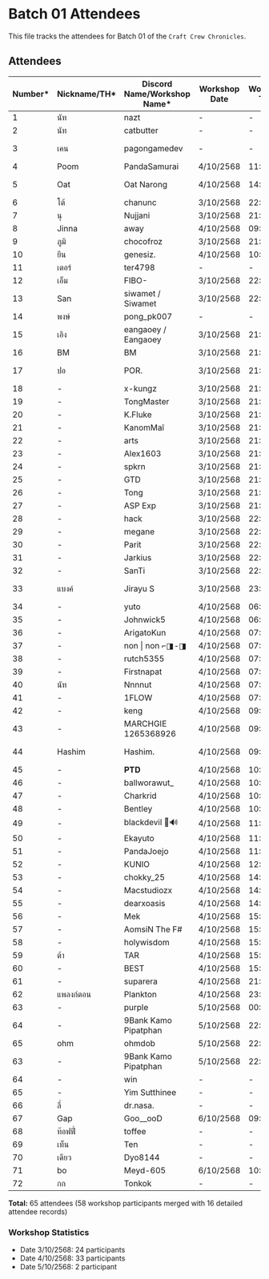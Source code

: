 # Batch 01 Attendees

This file tracks the attendees for Batch 01 of the `Craft Crew Chronicles`.

## Attendees

| Number* | Nickname/TH* | Discord Name/Workshop Name* | Workshop Date | Workshop Time | Extra Field (FB) (optional) | GitHub Account |
|---------|--------------|----------------------------|---------------|---------------|---------|----------------|
| 1       | นัท          | nazt          | -    | -    | Nat Weerawan    |   nazt             |
| 2       | นัท          | catbutter          | -    | -    | -    |   nazt             |
| 3       | เคน         | pagongamedev  | -    | -    | Pagon Suriyatheewasathitgoon     | pagongamedev               |
| 4       | Poom         | PandaSamurai  | 4/10/2568    | 11:14    | -    | SupavitW       |
| 5       | Oat         | Oat Narong  | 4/10/2568    | 14:53    | Oad N. Kanthanu    | Narong-Kanthanu      |
| 6       | โต้           | chanunc       | 3/10/2568    | 22:55    | Chanun Chirattikanon | chanunc |
| 7      |  นุ           | Nujjani       | 3/10/2568    | 21:20    | Nu Panuwat |  nginnu |
| 8      |  Jinna           | away       | 4/10/2568    | 09:50    | - |  jinna-thong |
| 9      |  ภูมิ           | chocofroz       | 3/10/2568    | 21:13    | Eyes LoveYou |  frozeny |
| 10      |  ยีน           | genesiz.       | 4/10/2568    | 10:00    | Wayu Bangkamed |  gene20898 |
| 11      |  เตอร์           | ter4798       | -    | -    | Tutor Chutinathorakul  |  Ter4798 |
| 12      |  เอ็ม           | FIBO-       | 3/10/2568    | 22:57    | Suttipong Samaksaman |  mangsriso |
| 13      |  San          | siwamet / Siwamet    | 3/10/2568    | 22:01    | San Siwamet |  traderza |
| 14      |  พงษ์          | pong_pk007    | -    | -    | Pongsathon Somjai |  pong-pk007 |
| 15      |  เอิง        | eangaoey / Eangaoey   | 3/10/2568    | 21:16    | Pusacha Thitivorn |  eangaoey |
| 16      |  BM          | BM    | 3/10/2568    | 21:25    | Yutakit Bm |  Yutthakit |
| 17      |  ปอ          | POR.    | 3/10/2568    | 21:09    | Yuttasak Chatpatchanon    | ROYALCLUB-CM     |
| 18      |  -          | x-kungz    | 3/10/2568    | 21:14    | -    |  -     |
| 19      |  -          | TongMaster    | 3/10/2568    | 21:15    | -    |  -     |
| 20      |  -          | K.Fluke    | 3/10/2568    | 21:15    | -    |  -     |
| 21      |  -          | KanomMaî    | 3/10/2568    | 21:15    | -    |  -     |
| 22      |  -          | arts    | 3/10/2568    | 21:17    | -    |  -     |
| 23      |  -          | Alex1603    | 3/10/2568    | 21:19    | -    |  -     |
| 24      |  -          | spkrn    | 3/10/2568    | 21:19    | -    |  -     |
| 25      |  -          | GTD    | 3/10/2568    | 21:23    | -    |  -     |
| 26      |  -          | Tong    | 3/10/2568    | 21:28    | -    |  -     |
| 27      |  -          | ASP Exp    | 3/10/2568    | 21:59    | -    |  -     |
| 28      |  -          | hack    | 3/10/2568    | 22:07    | -    |  -     |
| 29      |  -          | megane    | 3/10/2568    | 22:12    | -    |  -     |
| 30      |  -          | Parit    | 3/10/2568    | 22:13    | -    |  -     |
| 31      |  -          | Jarkius    | 3/10/2568    | 22:16    | -    |  -     |
| 32      |  -          | SanTi    | 3/10/2568    | 22:48    | -    |  -     |
| 33      |  แบงค์          | Jirayu S    | 3/10/2568    | 23:22    | -    |  Jirayu Saengwannakool     |
| 34      |  -          | yuto    | 4/10/2568    | 06:28    | -    |  -     |
| 35      |  -          | Johnwick5    | 4/10/2568    | 06:45    | -    |  -     |
| 36      |  -          | ArigatoKun    | 4/10/2568    | 07:00    | -    |  -     |
| 37      |  -          | non \| non ⌐◨-◨    | 4/10/2568    | 07:11    | -    |  -     |
| 38      |  -          | rutch5355    | 4/10/2568    | 07:12    | -    |  -     |
| 39      |  -          | Firstnapat    | 4/10/2568    | 07:12    | -    |  -     |
| 40      |  นัท          | Nnnnut    | 4/10/2568    | 07:12    | Kamonwat Ratchakot    |  nuttooo     |
| 41      |  -          | 1FLOW    | 4/10/2568    | 07:13    | -    |  -     |
| 42      |  -          | keng    | 4/10/2568    | 09:43    | -    |  -     |
| 43      |  -          | MARCHGIE 1265368926    | 4/10/2568    | 09:44    | -    |  -     |
| 44      | Hashim          | Hashim.    | 4/10/2568    | 09:48    | Hashim Ruengsupapichat    |  hashim     |
| 45      |  -          | 𝐏𝐓𝐃    | 4/10/2568    | 10:23    | -    |  -     |
| 46      |  -          | ballworawut_    | 4/10/2568    | 10:28    | -    |  -     |
| 47      |  -          | Charkrid    | 4/10/2568    | 10:29    | -    |  -     |
| 48      |  -          | Bentley    | 4/10/2568    | 10:41    | -    |  -     |
| 49      |  -          | blackdevil 🦇🔊    | 4/10/2568    | 11:31    | -    |  -     |
| 50      |  -          | Ekayuto    | 4/10/2568    | 11:42    | -    |  -     |
| 51      |  -          | PandaJoejo    | 4/10/2568    | 11:42    | -    |  -     |
| 52      |  -          | KUNIO    | 4/10/2568    | 12:48    | -    |  -     |
| 53      |  -          | chokky_25    | 4/10/2568    | 14:04    | -    |  -     |
| 54      |  -          | Macstudiozx    | 4/10/2568    | 14:05    | -    |  -     |
| 55      |  -          | dearxoasis    | 4/10/2568    | 14:09    | -    |  -     |
| 56      |  -          | Mek    | 4/10/2568    | 15:00    | -    |  -     |
| 57      |  -          | AomsiN The F#    | 4/10/2568    | 15:09    | -    |  -     |
| 58      |  -          | holywisdom    | 4/10/2568    | 15:17    | -    |  -     |
| 59      |  ต้า         | TAR    | 4/10/2568    | 15:34    | -    |  -     |
| 60      |  -          | BEST    | 4/10/2568    | 15:54    |Eakbordin Fueangkaew    |whatthebest     |
| 61      |  -          | suparera    | 4/10/2568    | 21:25    | -    |  -     |
| 62      |  แพลงก์ตอน         | Plankton    | 4/10/2568    | 23:45    | -    |  Thirasak1150    |
| 63      |  -          | purple    | 5/10/2568    | 00:57    | -    |  -     |
| 64      |  -          | 9Bank Kamo Pipatphan    | 5/10/2568    | 22:20    | -    |  -     |
| 65      |  ohm          | ohmdob   | 5/10/2568    | 22:27    | ohmdob   |  ohmdob     |
| 63      |  -          | 9Bank Kamo Pipatphan    | 5/10/2568    | 22:20    | -    |  -     |
| 64      |  -          | win    | -    | -    | Sittiporn Kawee    |  stpwin     |
| 65      |  -          | Yim Sutthinee    | -    | -    | Yim Sutthinee    |  Yim Sutthinee     |
| 66      |  ลี่          | dr.nasa.    | -    | -    | Roongroj Phetkheaw    | DoctorNasa      |
| 67      |  Gap          | Goo__ooD    | 6/10/2568    | 09:20    |Komkat Meuansechai    |x10geeky     |
| 68      |  ท๊อฟฟี่          | toffee    | -    | -    | -    |  -     |
| 69      |  เท็น        |  Ten    |  -    |  -    |  Tanawat Palaboon |  ten852456  |
| 70      | เดียว        | Dyo8144 | -     |   -   |   -                |  SuttirakS |    
| 71      | bo          | Meyd-605 | 6/10/2568| 10:47 | sujit manitayakul | Meyd-605 |
| 72      |  กก        |  Tonkok    |  -    |  -    |  napat sarapat |  sarapat-tonkok  |
**Total:** 65 attendees (58 workshop participants merged with 16 detailed attendee records)

### Workshop Statistics
- Date 3/10/2568: 24 participants
- Date 4/10/2568: 33 participants
- Date 5/10/2568: 2 participant
